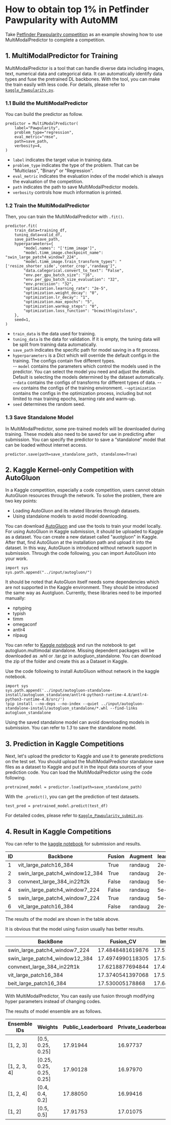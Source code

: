 ﻿# How to obtain top 1% in Petfinder Pawpularity with AutoMM

Take [Petfinder Pawpularity competition](https://www.kaggle.com/competitions/petfinder-pawpularity-score/overview) as an example showing how to use MultiModalPredictor to complete a competition.

## 1. MultiModalPredictor for Training

MultiModalPredictor is a tool that can handle diverse data including images, text, numerical data and categorical data. It can automatically identify data types and fuse the pretrained DL backbones. With the tool, you can make the train easily with less code. For details, please refer to [`kaggle_Pawpularity.py`](./kaggle_Pawpularity.py).

### 1.1 Build the MultiModalPredictor

You can build the predictor as follow.

    predictor = MultiModalPredictor(
	    label="Pawpularity", 
	    problem_type="regression", 
	    eval_metric="rmse", 
	    path=save_path,  
	    verbosity=4, 
	)

 - `label` indicates the target value in training data.
 - `problem_type` indicates the type of the problem. That can be "Multiclass", "Binary" or "Regression".
 - `eval_metric` indicates the evaluation index of the model which is always the evaluation of the competition.
 - `path` indicates the path to save MultiModalPredictor models.
 - `verbosity` controls how much information is printed.

### 1.2 Train the MultiModalPredictor

Then, you can train the MultiModalPredictor with `.fit()`.

    predictor.fit(  
	    train_data=training_df,
	    tuning_data=valid_df,  
	    save_path=save_path,  
	    hyperparameters={
		    "model.names": "['timm_image']",
		    "model.timm_image.checkpoint_name": "swin_large_patch4_window7_224",
		    "model.timm_image.train_transform_types": "['resize_shorter_side','center_crop','randaug']",
		    "data.categorical.convert_to_text": "False",
		    "env.per_gpu_batch_size": "16",
		    "env.per_gpu_batch_size_evaluation": "32",
		    "env.precision": "32",
		    "optimization.learning_rate": "2e-5",
		    "optimization.weight_decay": "0",
		    "optimization.lr_decay": "1",
		    "optimization.max_epochs": "5",
		    "optimization.warmup_steps": "0",
		    "optimization.loss_function": "bcewithlogitsloss",
		},
		seed=1,
	)

 - `train_data` is the data used for training.
 - `tuning_data` is the data for validation. If it is empty, the tuning data will be split from training data automatically.
 - `save_path` indicates the specific path for model saving in a fit process.
 - `hyperparameters` is a Dict which will override the default configs in the training. The configs contain five different types.  
 -- `model` contains the parameters which control the models used in the predictor. You can select the model you need and adjust the details. Default is selecting the models determined by the dataset automatically.
 --`data` contains the configs of transforms for different types of data. 
 --`env` contains the configs of the training environment.
 --`optimization` contains the configs in the optimization process, including but not limited to max training epochs, learning rate and warm-up.
 - `seed` determines the random seed.

### 1.3 Save Standalone Model
In MultiModalPredictor, some pre-trained models will be downloaded during training. These models also need to be saved for use in predicting after submission. You can specify the predictor to save a “standalone” model that can be loaded without internet access.

    predictor.save(path=save_standalone_path, standalone=True)

## 2. Kaggle Kernel-only Competition with AutoGluon

In a Kaggle competition, especially a code competition, users cannot obtain AutoGluon resources through the network. 
To solve the problem, there are two key points:

 - Loading AutoGluon and its related libraries through datasets.
 - Using standalone models to avoid model downloading.

You can download [AutoGluon](https://github.com/awslabs/autogluon) and use the tools to train your model locally.
For using AutoGluon in Kaggle submission, it should be uploaded to Kaggle as a dataset. You can create a new dataset called "auotgluon" in Kaggle. After that, find AutoGluon at the installation path and upload it into the dataset. 
In this way, AutoGluon is introduced without network support in submission. 
Through the code following, you can import AutoGluon into your work.

    import sys
    sys.path.append("../input/autogluon/")
  
It should be noted that AutoGluon itself needs some dependencies which are not supported in the Kaggle environment. They should be introduced the same way as Auotgluon. 
Currently, these libraries need to be imported manually:

 - nptyping
 - typish
 - timm
 - omegaconf
 - antlr4
 - nlpaug

You can refer to [Kaggle notebook](https://www.kaggle.com/code/linuxdex/get-autogluon-standalone) and run the notebook to get autogluon.multimodal standalone. Missing dependent packages will be downloaded as .whl or .tar.gz in autogluon_standalone. You can download the zip of the folder and create this as a Dataset in Kaggle.

Use the code following to install AutoGluon without network in the kaggle notebook. 

    import sys
    sys.path.append('../input/autogluon-standalone-install/autogluon_standalone/antlr4-python3-runtime-4.8/antlr4-python3-runtime-4.8/src/')
    !pip install --no-deps --no-index --quiet ../input/autogluon-standalone-install/autogluon_standalone/*.whl --find-links autogluon_standalone

Using the saved standalone model can avoid downloading models in submission. You can refer to *1.3* to save the standalone model.

## 3. Prediction in Kaggle Competitions

Next, let's upload the predictor to Kaggle and use it to generate predictions on the test set. You should upload the MultiModalPredictor standalone save files as a dataset to Kaggle and put it in the input data sources of your prediction code. 
You can load the MultiModalPredictor using the code following.

    pretrained_model = predictor.load(path=save_standalone_path)

With the `.predict()`, you can get the prediction of test datasets.

    test_pred = pretrained_model.predict(test_df)
 
For detailed codes, please refer to [`Kaggle_Pawpularity_submit.py`](./kaggle_Pawpularity_submit.py).

## 4. Result in Kaggle Competitions

You can refer to the [kaggle notebook](https://www.kaggle.com/code/linuxdex/use-autogluon-to-predict-pet-adoption) for submission and results.

| ID | Backbone | Fusion | Augment | learning_rate | lr_decay | weight_decay | Max_epochs | Warmup_step | Per_gpu_batch_size | Per_gpu_batch_size_evaluation | Precision | CV | Public_Leaderboard | Private_Leaderboard | Download |
|----|----------|--------|---------|---------------|----------|--------------|------------|-------------|--------------------|-------------------------------|-----------|----|--------------------|---------------------|----------|
| 1 | vit_large_patch16_384 | True | randaug | 2e-5 | 1 | 0 | 5 | 0 | 8 | 3 | 32 | 17.3740541397068 | 17.97642 | 17.10867| [result7](http://automl-mm-bench.s3.amazonaws.com/0.5release/petfinder_pawpularity/result7_standalone.zip) |
| 2 | swin_large_patch4_window12_384 | True | randaug | 2e-5 | 1 | 0 | 5 | 0 | 8 | 32 | 32 | 17.4974990118305 | 18.09335 | 17.18875 | [result6](http://automl-mm-bench.s3.amazonaws.com/0.5release/petfinder_pawpularity/result6_standalone.zip) |
| 3 | convnext_large_384_in22ft2k | False | randaug | 5e-5 | 1 | 0 | 10 | 0 | 8 | 4 | 32 | 17.4523797944187 | 18.25999 | 17.20016 | [result26](http://automl-mm-bench.s3.amazonaws.com/0.5release/petfinder_pawpularity/result26_standalone.zip) |
| 4 | swin_large_patch4_window7_224 | False | randaug | 5e-5 | 1 | 0 | 5 | 0 | 16 | 32 | 32 | 17.5192244849318 | 18.03887 | 17.27713 | [result13](http://automl-mm-bench.s3.amazonaws.com/0.5release/petfinder_pawpularity/result13_standalone.zip) |
| 5 | swin_large_patch4_window7_224 | True | randaug | 5e-5 | 1 | 0 | 10 | 0.1 | 16 | 32 | 32 | 17.4848481619876 | 18.15082 | 17.29325 | [result30](http://automl-mm-bench.s3.amazonaws.com/0.5release/petfinder_pawpularity/result30_standalone.zip) |
| 6 | vit_large_patch16_384 | False | randaug | 2e-5 | 1 | 0 | 5 | 0 | 8 | 3 | 32 | 17.5162709909151 | 18.15326 | 17.37978 | [result23](http://automl-mm-bench.s3.amazonaws.com/0.5release/petfinder_pawpularity/result23_standalone.zip) |

The results of the model are shown in the table above.

It is obvious that the model using fusion usually has better results.

| BackBone | Fusion_CV | Image_only_CV |
|----------|-----------|---------------|
| swin_large_patch4_window7_224 | 17.4848481619876 | 17.5192244849318 |
| swin_large_patch4_window12_384 | 17.4974990118305 | 17.5871592343891 |
| convnext_large_384_in22ft1k | 17.6218877694844 | 17.4523797944187 |
| vit_large_patch16_384 | 17.3740541397068 | 17.5162709909151 | 
| beit_large_patch16_384 | 17.530005178868 | 17.6423355406175 |

With MultiModalPredictor, You can easily use fusion through modifying hyper parameters instead of changing codes.

The results of model ensemble are as follows.

| Ensemble IDs | Weights | Public_Leaderboard | Private_Leaderboard | Kaggle screenshot |
|--------------|---------|--------------------|---------------------|-------------------|
| [1, 2, 3] | [0.5, 0.25, 0.25] | 17.91944 | 16.97737 | [Kaggle result](http://automl-mm-bench.s3.amazonaws.com/0.5release/petfinder_pawpularity/kaggle-shot/shot_1.png) |
| [1, 2, 3, 4] | [0.25, 0.25, 0.25, 0.25] | 17.90128 | 16.97970 | [Kaggle result](http://automl-mm-bench.s3.amazonaws.com/0.5release/petfinder_pawpularity/kaggle-shot/shot_2.png) |
| [1, 2, 4] | [0.4, 0.4, 0.2] | 17.88050 | 16.99416 | [Kaggle result](http://automl-mm-bench.s3.amazonaws.com/0.5release/petfinder_pawpularity/kaggle-shot/shot_3.png) |
| [1, 2] | [0.5, 0.5] | 17.91753 | 17.01075 | [Kaggle result](http://automl-mm-bench.s3.amazonaws.com/0.5release/petfinder_pawpularity/kaggle-shot/shot_4.png) |
